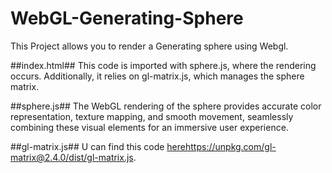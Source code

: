 # WebGL-Generating-Sphere
This Project allows you to render a Generating sphere using Webgl.

##index.html##
This code is imported with sphere.js, where the rendering occurs. Additionally, it relies on gl-matrix.js, which manages the sphere matrix.

##sphere.js##
The WebGL rendering of the sphere provides accurate color representation, texture mapping, and smooth movement, seamlessly combining these visual elements for an immersive user experience. 

##gl-matrix.js##
U can find this code [here](https://unpkg.com/gl-matrix@2.4.0/dist/gl-matrix.js)https://unpkg.com/gl-matrix@2.4.0/dist/gl-matrix.js.

